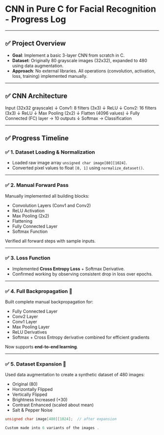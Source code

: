 # CNN in Pure C for Facial Recognition - Progress Log

---

## ✅ Project Overview

- **Goal**: Implement a basic 3-layer CNN from scratch in C.
- **Dataset**: Originally 80 grayscale images (32x32), expanded to 480 using data augmentation.
- **Approach**: No external libraries. All operations (convolution, activation, loss, training) implemented manually.

---

## ✅ CNN Architecture

Input (32x32 grayscale) ↓ Conv1: 8 filters (3x3) ↓ ReLU ↓ Conv2: 16 filters (3x3) ↓ ReLU ↓ Max Pooling (2x2) ↓ Flatten (4096 values) ↓ Fully Connected (FC) layer → 10 outputs ↓ Softmax → Classification

---

## ✅ Progress Timeline

### ✅ 1. Dataset Loading & Normalization
- Loaded raw image array `unsigned char image[80][1024]`.
- Converted pixel values to float `[0, 1]` using `normalize_dataset()`.

---

### ✅ 2. Manual Forward Pass
Manually implemented all building blocks:
- Convolution Layers (Conv1 and Conv2)
- ReLU Activation
- Max Pooling (2x2)
- Flattening
- Fully Connected Layer
- Softmax Function

Verified all forward steps with sample inputs.

---

### ✅ 3. Loss Function
- Implemented **Cross Entropy Loss** + Softmax Derivative.
- Confirmed working by observing consistent drop in loss over epochs.

---

### ✅ 4. Full Backpropagation 🔁
Built complete manual backpropagation for:
- Fully Connected Layer
- Conv2 Layer
- Conv1 Layer
- Max Pooling Layer
- ReLU Derivatives
- Softmax + Cross Entropy derivative combined for efficient gradients

Now supports **end-to-end learning**.

---

### ✅ 5. Dataset Expansion 🚀
Used data augmentation to create a synthetic dataset of 480 images:
- Original (80)
- Horizontally Flipped
- Vertically Flipped
- Brightness Increased (+30)
- Contrast Enhanced (scaled about mean)
- Salt & Pepper Noise

```c
unsigned char image[480][1024];  // after expansion

Custom made into 6 variants of the images .